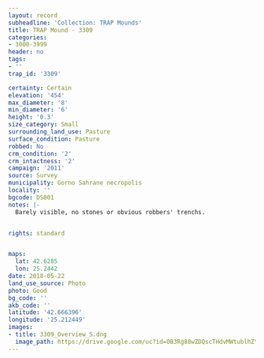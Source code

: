 ```yaml
---
layout: record
subheadline: 'Collection: TRAP Mounds'
title: TRAP Mound - 3309
categories:
- 3000-3999
header: no
tags:
- ''
trap_id: '3309'

certainty: Certain
elevation: '454'
max_diameter: '8'
min_diameter: '6'
height: '0.3'
size_category: Small
surrounding_land_use: Pasture
surface_condition: Pasture
robbed: No
crm_condition: '2'
crm_intactness: '2'
campaign: '2011'
source: Survey
municipality: Gorno Sahrane necropolis
locality: ''
bgcode: DS001
notes: |-
  Barely visible, no stones or obvious robbers' trenchs.


rights: standard


maps:
  lat: 42.6285
  lon: 25.2442
date: 2018-05-22
land_use_source: Photo
photo: Good
bg_code: ''
akb_code: ''
latitude: '42.666396'
longitude: '25.212449'
images:
- title: 3309_Overview_S.dng
  image_path: https://drive.google.com/uc?id=0B3Rg88wZDQscTHdvMWtublhZYWs
---
```


